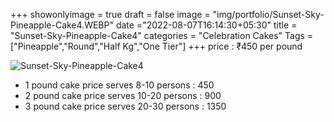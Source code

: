 +++
showonlyimage = true
draft = false
image = "img/portfolio/Sunset-Sky-Pineapple-Cake4.WEBP"
date ="2022-08-07T16:14:30+05:30"
title = "Sunset-Sky-Pineapple-Cake4"
categories = "Celebration Cakes"
Tags = ["Pineapple","Round","Half Kg","One Tier"]
+++
price : ₹450 per pound
<!--more-->
![Sunset-Sky-Pineapple-Cake4](/img/portfolio/Sunset-Sky-Pineapple-Cake4.WEBP)
* 1 pound cake price serves 8-10 persons : 450
* 2 pound cake price serves 10-20 persons : 900
* 3 pound cake price serves 20-30 persons : 1350
